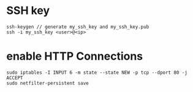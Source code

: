 # SSH key
```
ssh-keygen // generate my_ssh_key and my_ssh_key.pub
ssh -i my_ssh_key <user>@<ip>
```

# enable HTTP Connections
```
sudo iptables -I INPUT 6 -m state --state NEW -p tcp --dport 80 -j ACCEPT
sudo netfilter-persistent save
```